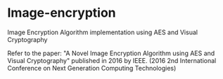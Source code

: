 # Image-encryption
Image Encryption Algorithm implementation using AES and Visual Cryptography

Refer to the paper: "A Novel Image Encryption Algorithm using AES and Visual Cryptography" published in 2016 by IEEE. (2016 2nd International Conference on Next Generation Computing Technologies)
